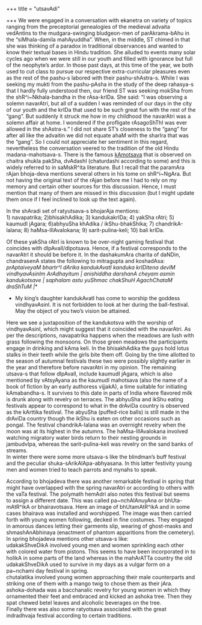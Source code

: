 +++
title = "utsavAdi"

+++
We were engaged in a conversation with ekanetra on variety of topics
ranging from the preceptorial genealogies of the medieval advaita
vedAntins to the mudgara-swinging bludgeon-men of parAkrama-bAhu in the
“siMhala-damila mahAyuddha”. When, in the middle, ST chimed in that
she was thinking of a paradox in traditional observances and wanted to
know their textual bases in Hindu tradition. She alluded to events many
solar cycles ago when we were still in our youth and filled with
ignorance but full of the neophyte’s ardor. In those past days, at this
time of the year, we both used to cut class to pursue our respective
extra-curricular pleasures even as the rest of the pashu-s labored with
their pashu-shAstra-s. While I was seeking my mukti from the pashu-pAsha
in the study of the deep rahasya-s that I hardly fully understood then,
our friend ST was seeking mokSha from the shR^i\~Nkhala-bandha in the
rAsa-krIDa. She said: “I was observing a solemn navarAtri, but all of a
sudden I was reminded of our days in the city of our youth and the krIDa
that used to be such great fun with the rest of the “gang”. But suddenly
it struck me how in my childhood the navarAtri was a solemn affair at
home. I wondered if the profligate rAsagoShThI was ever allowed in the
shAstra-s.” I did not share ST’s closeness to the “gang” for after all
like the advaitin we did not equate ahaM with the sharIra that was the
“gang”. So I could not appreciate her sentiment in this regard,
nevertheless the conversation veered to the tradition of the old Hindu
madana-mahotsava-s. There is the famous
[kAmotsava](https://manasataramgini.wordpress.com/2004/09/01/the-festival-of-kama/)
that is observed on chaitra shukla pakSha, dvAdashI (chaturdashi
according to some) and this is widely referred to in saMskR^ita
literature. But I recall that the paramAra rAjan bhoja-deva mentions
several others in his tome on shR^i\~NgAra. But not having the original
text of the rAjan before me I had to rely on my memory and certain other
sources for this discussion. Hence, I must mention that many of them are
missed in this discussion (but I might update them once if I feel
inclined to look up the text again).

In the shAradi set of ratyutsava-s bhojarAja mentions:  
1\) navapatrika; 2)bhisakhAdika; 3) kandukakrIDa; 4) yakSha rAtri; 5)
kaumudI jAgara; 6)abhyuSha khAdika / ikShu-bhakShika; 7)
chandrikA-lalana; 8) haMsa-lIlAvalokana; 9) sarit-pulina-keli; 10) bali
krIDa.

Of these yakSha rAtrI is known to be over-night gaming festival that
coincides with dIpAvalI/dIpotsava. Hence, if a festival corresponds to
the navarAtrI it should be before it. In the dashakumAra charita of
daNDin, chandrasenA states the following to mitragupta and koshadAsa:  
*prAptaiveyaM bhartr^I dArika kandukAvatI kanduka krIDitena devIM
vindhyavAsinIm ArAdhayitum | anishiddha darshanA cheyam asmin
kandukotsave | saphalam astu yuShmac chakShuH AgachChataM draShTuM |**  
* My king’s daughter kandukAvatI has come to worship the goddess
vindhyavAsinI. It is not forbidden to look at her during the
ball-festival. May the object of you two’s vision be attained.

Here we see a juxtaposition of the kandukotsva with the worship of
vindhyavAsinI, which might suggest that it coincided with the navarAtri.
As per the descriptions, navapatrika happens when the meadows are lush
with grass following the monsoons. On those green meadows the
participants engage in drinking and kAma keli. In the bhisakhAdika the
guys hold lotus stalks in their teeth while the girls bite them off.
Going by the time allotted to the season of autumnal festivals these two
were possibly slightly earlier in the year and therefore before
navarAtri in my opinion. The remaining utsava-s that follow dIpAvalI,
include kaumudI jAgara, which is also mentioned by vAtsyAyana as the
kaumudI mahotsava (also the name of a book of fiction by an early
authoress vijjakA), a time suitable for initiating kAmabandha-s. It
survives to this date in parts of India where flavored milk is drunk
along with revelry on terraces. The abhyuSha and ikShu eating festivals
appear to correspond to what in the drAviDa country is observed as the
kArttika festival. The abyuSha (puffed-rice balls) is still made in the
drAviDa country though the ikShu is eaten on other occasions such as
pongal. The festival chandrikA-lalana was an overnight revelry when the
moon was at its highest in the autumns. The haMsa-lIlAvalokana involved
watching migratory water birds return to their nesting grounds in
jambudvIpa, whereas the sarit-pulina-keli was revelry on the sand banks
of streams.  
In winter there were some more utsava-s like the blindman’s buff
festival and the peculiar shuka-sArikAlApa-abhyasana. In this latter
festivity young men and women tried to teach parrots and mynahs to
speak.

According to bhojadeva there was another remarkable festival in spring
that might have overlapped with the spring navarAtri or according to
others with the vaTa festival. The polymath hemAdri also notes this
festival but seems to assign a different date. This was called
pa\~nchAlAnuyAna or bhUta-mAtR^ikA or bhairavotsava. Here an image of
bhUtamAtR^ikA and in some cases bhairava was installed and worshipped.
The image was then carried forth with young women following, decked in
fine costumes. They engaged in amorous dances letting their garments
slip, wearing of ghost-masks and shmashAnAbhinaya (enactment of phantom
apparitions from the cemetery). In spring bhojadeva mentions other
utsava-s like:  
udakakShveDikA involved young men and women sprinkling each other with
colored water from pistons. This seems to have been incorporated in to
holikA in some parts of the land whereas in the mahArATTa country the
old udakakShveDikA used to survive in my days as a vulgar form on a
pa\~nchami day festival in spring.  
chutalatika involved young women approaching their male counterparts and
striking one of them with a mango twig to chose them as their jAra.  
ashoka-dohada was a bacchanalic revelry for young women in which they
ornamented their feet and embraced and kicked an ashoka tree. Then they
spat chewed betel leaves and alcoholic beverages on the tree.  
Finally there was also some ratyotsava associated with the great
indradhvaja festival according to certain traditions.

